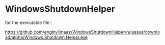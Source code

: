 # WindowsShutdownHelper

for the executable file : 

https://github.com/enginyilmaaz/WindowsShutdownHelper/releases/download/alpha/Windows.Shutdown.Helper.exe
